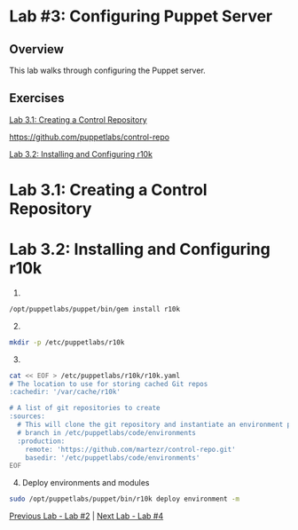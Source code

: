 # Lab #3: Configuring Puppet Server

## Overview

This lab walks through configuring the Puppet server.

## Exercises

[Lab 3.1: Creating a Control Repository](#lab-31-creating-a-control-repository)

https://github.com/puppetlabs/control-repo

[Lab 3.2: Installing and Configuring r10k](#lab-32-installing-and-configuring-r10k)

# Lab 3.1: Creating a Control Repository

# Lab 3.2: Installing and Configuring r10k


1. 

```bash
/opt/puppetlabs/puppet/bin/gem install r10k
```

2. 

```bash
mkdir -p /etc/puppetlabs/r10k
```

3. 

```bash
cat << EOF > /etc/puppetlabs/r10k/r10k.yaml
# The location to use for storing cached Git repos
:cachedir: '/var/cache/r10k'

# A list of git repositories to create
:sources:
  # This will clone the git repository and instantiate an environment per
  # branch in /etc/puppetlabs/code/environments
  :production:
    remote: 'https://github.com/martezr/control-repo.git'
    basedir: '/etc/puppetlabs/code/environments'
EOF
```

4. Deploy environments and modules

```bash
sudo /opt/puppetlabs/puppet/bin/r10k deploy environment -m
```

[Previous Lab - Lab #2](./02-installing-puppet-server.md)  |  [Next Lab - Lab #4](./04-installing-puppet-agents.md)
